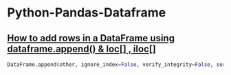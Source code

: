 # Python-Pandas-Dataframe

## [How to add rows in a DataFrame using dataframe.append() & loc[] , iloc[]](https://thispointer.com/python-pandas-how-to-add-rows-in-a-dataframe-using-dataframe-append-loc-iloc/)

```python
DataFrame.append(other, ignore_index=False, verify_integrity=False, sort=None)
```